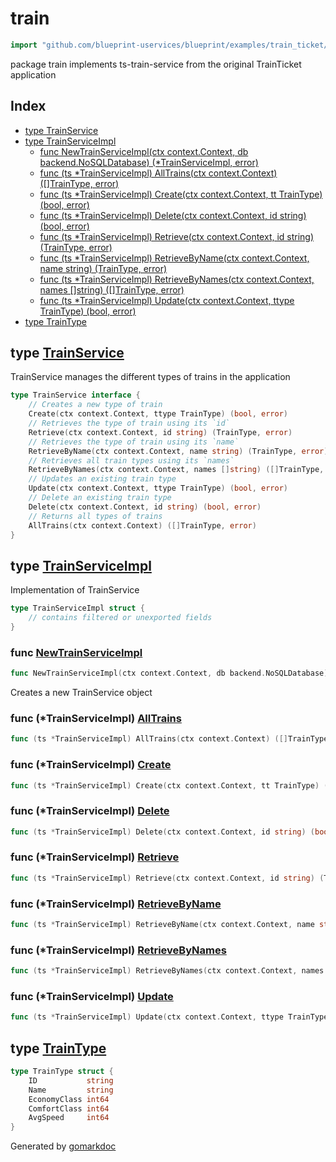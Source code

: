 <!-- Code generated by gomarkdoc. DO NOT EDIT -->

# train

```go
import "github.com/blueprint-uservices/blueprint/examples/train_ticket/workflow/train"
```

package train implements ts\-train\-service from the original TrainTicket application

## Index

- [type TrainService](<#TrainService>)
- [type TrainServiceImpl](<#TrainServiceImpl>)
  - [func NewTrainServiceImpl\(ctx context.Context, db backend.NoSQLDatabase\) \(\*TrainServiceImpl, error\)](<#NewTrainServiceImpl>)
  - [func \(ts \*TrainServiceImpl\) AllTrains\(ctx context.Context\) \(\[\]TrainType, error\)](<#TrainServiceImpl.AllTrains>)
  - [func \(ts \*TrainServiceImpl\) Create\(ctx context.Context, tt TrainType\) \(bool, error\)](<#TrainServiceImpl.Create>)
  - [func \(ts \*TrainServiceImpl\) Delete\(ctx context.Context, id string\) \(bool, error\)](<#TrainServiceImpl.Delete>)
  - [func \(ts \*TrainServiceImpl\) Retrieve\(ctx context.Context, id string\) \(TrainType, error\)](<#TrainServiceImpl.Retrieve>)
  - [func \(ts \*TrainServiceImpl\) RetrieveByName\(ctx context.Context, name string\) \(TrainType, error\)](<#TrainServiceImpl.RetrieveByName>)
  - [func \(ts \*TrainServiceImpl\) RetrieveByNames\(ctx context.Context, names \[\]string\) \(\[\]TrainType, error\)](<#TrainServiceImpl.RetrieveByNames>)
  - [func \(ts \*TrainServiceImpl\) Update\(ctx context.Context, ttype TrainType\) \(bool, error\)](<#TrainServiceImpl.Update>)
- [type TrainType](<#TrainType>)


<a name="TrainService"></a>
## type [TrainService](<https://github.com/blueprint-uservices/blueprint/blob/main/examples/train_ticket/workflow/train/trainService.go#L12-L27>)

TrainService manages the different types of trains in the application

```go
type TrainService interface {
    // Creates a new type of train
    Create(ctx context.Context, ttype TrainType) (bool, error)
    // Retrieves the type of train using its `id`
    Retrieve(ctx context.Context, id string) (TrainType, error)
    // Retrieves the type of train using its `name`
    RetrieveByName(ctx context.Context, name string) (TrainType, error)
    // Retrieves all train types using its `names`
    RetrieveByNames(ctx context.Context, names []string) ([]TrainType, error)
    // Updates an existing train type
    Update(ctx context.Context, ttype TrainType) (bool, error)
    // Delete an existing train type
    Delete(ctx context.Context, id string) (bool, error)
    // Returns all types of trains
    AllTrains(ctx context.Context) ([]TrainType, error)
}
```

<a name="TrainServiceImpl"></a>
## type [TrainServiceImpl](<https://github.com/blueprint-uservices/blueprint/blob/main/examples/train_ticket/workflow/train/trainService.go#L30-L32>)

Implementation of TrainService

```go
type TrainServiceImpl struct {
    // contains filtered or unexported fields
}
```

<a name="NewTrainServiceImpl"></a>
### func [NewTrainServiceImpl](<https://github.com/blueprint-uservices/blueprint/blob/main/examples/train_ticket/workflow/train/trainService.go#L35>)

```go
func NewTrainServiceImpl(ctx context.Context, db backend.NoSQLDatabase) (*TrainServiceImpl, error)
```

Creates a new TrainService object

<a name="TrainServiceImpl.AllTrains"></a>
### func \(\*TrainServiceImpl\) [AllTrains](<https://github.com/blueprint-uservices/blueprint/blob/main/examples/train_ticket/workflow/train/trainService.go#L141>)

```go
func (ts *TrainServiceImpl) AllTrains(ctx context.Context) ([]TrainType, error)
```



<a name="TrainServiceImpl.Create"></a>
### func \(\*TrainServiceImpl\) [Create](<https://github.com/blueprint-uservices/blueprint/blob/main/examples/train_ticket/workflow/train/trainService.go#L39>)

```go
func (ts *TrainServiceImpl) Create(ctx context.Context, tt TrainType) (bool, error)
```



<a name="TrainServiceImpl.Delete"></a>
### func \(\*TrainServiceImpl\) [Delete](<https://github.com/blueprint-uservices/blueprint/blob/main/examples/train_ticket/workflow/train/trainService.go#L129>)

```go
func (ts *TrainServiceImpl) Delete(ctx context.Context, id string) (bool, error)
```



<a name="TrainServiceImpl.Retrieve"></a>
### func \(\*TrainServiceImpl\) [Retrieve](<https://github.com/blueprint-uservices/blueprint/blob/main/examples/train_ticket/workflow/train/trainService.go#L65>)

```go
func (ts *TrainServiceImpl) Retrieve(ctx context.Context, id string) (TrainType, error)
```



<a name="TrainServiceImpl.RetrieveByName"></a>
### func \(\*TrainServiceImpl\) [RetrieveByName](<https://github.com/blueprint-uservices/blueprint/blob/main/examples/train_ticket/workflow/train/trainService.go#L86>)

```go
func (ts *TrainServiceImpl) RetrieveByName(ctx context.Context, name string) (TrainType, error)
```



<a name="TrainServiceImpl.RetrieveByNames"></a>
### func \(\*TrainServiceImpl\) [RetrieveByNames](<https://github.com/blueprint-uservices/blueprint/blob/main/examples/train_ticket/workflow/train/trainService.go#L107>)

```go
func (ts *TrainServiceImpl) RetrieveByNames(ctx context.Context, names []string) ([]TrainType, error)
```



<a name="TrainServiceImpl.Update"></a>
### func \(\*TrainServiceImpl\) [Update](<https://github.com/blueprint-uservices/blueprint/blob/main/examples/train_ticket/workflow/train/trainService.go#L120>)

```go
func (ts *TrainServiceImpl) Update(ctx context.Context, ttype TrainType) (bool, error)
```



<a name="TrainType"></a>
## type [TrainType](<https://github.com/blueprint-uservices/blueprint/blob/main/examples/train_ticket/workflow/train/data.go#L4-L10>)



```go
type TrainType struct {
    ID           string
    Name         string
    EconomyClass int64
    ComfortClass int64
    AvgSpeed     int64
}
```

Generated by [gomarkdoc](<https://github.com/princjef/gomarkdoc>)
